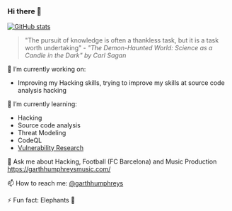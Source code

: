 ### Hi there 👋

[![GitHub stats](https://github-readme-stats.vercel.app/api?username=garthhumphreys)](https://github.com/anuraghazra/github-readme-stats)

> "The pursuit of knowledge is often a thankless task, but it is a task worth undertaking"
> _- "The Demon-Haunted World: Science as a Candle in the Dark" by Carl Sagan_

🔭 I’m currently working on:

- Improving my Hacking skills, trying to improve my skills at source code analysis hacking

🌱 I’m currently learning:

- Hacking
- Source code analysis
- Threat Modeling
- CodeQL
- [Vulnerability Research](https://vulnerabilityresearch.hakpad.io/?ref=github.com/garthhumphreys)

💬 Ask me about Hacking, Football (FC Barcelona) and Music Production https://garthhumphreysmusic.com/

📫 How to reach me: [@garthhumphreys](https://twitter.com/garthhumphreys)

⚡ Fun fact: Elephants 🐘

<!--
**garthhumphreys/garthhumphreys** is a ✨ _special_ ✨ repository because its `README.md` (this file) appears on your GitHub profile.

Here are some ideas to get you started:

- 🔭 I’m currently working on ...
- 🌱 I’m currently learning ...
- 👯 I’m looking to collaborate on ...
- 🤔 I’m looking for help with ...
- 💬 Ask me about ...
- 📫 How to reach me: ...
- 😄 Pronouns: ...
- ⚡ Fun fact: ...
-->

